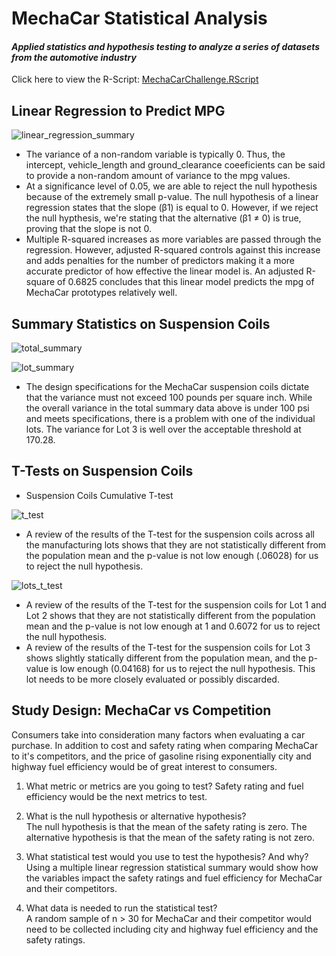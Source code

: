 # MechaCar Statistical Analysis
#### *Applied statistics and hypothesis testing to analyze a series of datasets from the automotive industry* 
Click here to view the R-Script: [MechaCarChallenge.RScript](https://github.com/gforce2332/MechaCar_Statistical_Analysis/blob/main/MechaCarChallenge.R)

## Linear Regression to Predict MPG
![linear_regression_summary](https://user-images.githubusercontent.com/98711219/176985962-5a26dc4c-6a4b-4469-b908-4e1a7f1370c0.png)


* The variance of a non-random variable is typically 0. Thus, the intercept, vehicle_length and ground_clearance coeeficients can be said to provide a non-random amount of variance to the mpg values. 
* At a significance level of 0.05, we are able to reject the null hypothesis because of the extremely small p-value. The null hypothesis of a linear regression states that the slope (β1) is equal to 0. However, if we reject the null hypthesis, we're stating that the alternative (β1 ≠ 0) is true, proving that the slope is not 0.
* Multiple R-squared increases as more variables are passed through the regression. However, adjusted R-squared controls against this increase and adds penalties for the number of predictors making it a more accurate predictor of how effective the linear model is. An adjusted R-square of 0.6825 concludes that this linear model predicts the mpg of MechaCar prototypes relatively well.


## Summary Statistics on Suspension Coils
![total_summary](https://user-images.githubusercontent.com/98711219/176987205-05c4c7ed-39e5-4ea6-afb8-31e530da923a.png)

![lot_summary](https://user-images.githubusercontent.com/98711219/176987206-b5394139-ac9c-4a07-b47e-01a65d1c1a14.png)

* The design specifications for the MechaCar suspension coils dictate that the variance must not exceed 100 pounds per square inch. While the overall variance in the total summary data above is under 100 psi and meets specifications, there is a problem with one of the individual lots. The variance for Lot 3 is well over the acceptable threshold at 170.28.


## T-Tests on Suspension Coils 

* Suspension Coils Cumulative T-test

![t_test](https://user-images.githubusercontent.com/98711219/176987586-8a4e13cd-ed74-4fe6-bbe5-f4acf2dc4eb8.png)

* A review of the results of the T-test for the suspension coils across all the manufacturing lots shows that they are not statistically different from the population mean and the p-value is not low enough (.06028) for us to reject the null hypothesis.


![lots_t_test](https://user-images.githubusercontent.com/98711219/176987733-e149a651-faad-4d4e-9044-26c42097aa38.png)
* A review of the results of the T-test for the suspension coils for Lot 1 and Lot 2 shows that they are not statistically different from the population mean and the p-value is not low enough at 1 and 0.6072 for us to reject the null hypothesis.
* A review of the results of the T-test for the suspension coils for Lot 3 shows slightly statically different from the population mean, and the p-value is low enough (0.04168) for us to reject the null hypothesis. This lot needs to be more closely evaluated or possibly discarded. 


## Study Design: MechaCar vs Competition

Consumers take into consideration many factors when evaluating a car purchase. In addition to cost and safety rating when comparing MechaCar to it's competitors, and the price of gasoline rising exponentially city and highway fuel efficiency would be of great interest to consumers.

1. What metric or metrics are you going to test?
Safety rating and fuel efficiency would be the next metrics to test. 

2. What is the null hypothesis or alternative hypothesis?    
The null hypothesis is that the mean of the safety rating is zero. The alternative hypothesis is that the mean of the safety rating is not zero.

3. What statistical test would you use to test the hypothesis? And why?     
Using a multiple linear regression statistical summary would show how the variables impact the safety ratings and fuel efficiency for MechaCar and their competitors.

4. What data is needed to run the statistical test?     
A random sample of n > 30 for MechaCar and their competitor would need to be collected including city and highway fuel efficiency and the safety ratings.



